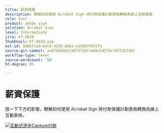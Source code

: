 ```yaml
---
title: 薪資保護
description: 瞭解如何使用 Acrobat Sign 將付款保護計劃表格轉換為線上互動表格
role: User
product: adobe sign
solution: Acrobat Sign
level: Intermediate
jira: KT-6820
thumbnail: KT-6820.jpg
exl-id: 586bf1a8-6dc0-4293-b6b2-c6509f0937f1
source-git-commit: aa8fd589d214879f2bfcb6bc54576c707532fd6f
workflow-type: tm+mt
source-wordcount: '56'
ht-degree: 0%

---
```


# 薪資保護

按一下下方的影像，瞭解如何使用 Acrobat Sign 將付款保護計劃表格轉換為線上互動表格。

[![互動式逐步Capture付款](../assets/Paycheck.jpg)](https://acrobatusers.com/paycheck-protection-program-resource-hub/walkthrough/)
